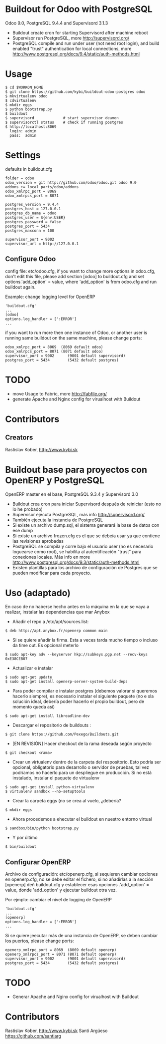 # Buildout for Odoo with PostgreSQL
Odoo 9.0, PostgreSQL 9.4.4 and Supervisord 3.1.3
- Buildout create cron for starting Supervisord after machine reboot
- Supervisor run PostgreSQL, more http://supervisord.org/
- PostgreSQL compile and run under user (not need root login), and build enabled "trust" authentication for local connections,
 more http://www.postgresql.org/docs/9.4/static/auth-methods.html

# Usage
```
$ cd $WORKON_HOME
$ git clone https://github.com/kybi/buildout-odoo-postgres odoo
$ mkvirtualenv odoo
$ cdvirtualenv
$ mkdir eggs
$ python bootstrap.py
$ buildout
$ supervisord             # start supervisor deamon
$ supervisorctl status    # check if running postgres
$ http://localhost:8069
  login: admin
  pass:  admin
```

# Settings
defaults in buildout.cfg

```
folder = odoo
odoo_version = git http://github.com/odoo/odoo.git odoo 9.0
addons += local parts/odoo/addons
odoo_xmlrpc_port = 8069
odoo_xmlrpcs_port = 8071

postgres_version = 9.4.4
postgres_host = 127.0.0.1
postgres_db_name = odoo
postgres_user = ${env:USER}
postgres_password = false
postgres_port = 5434
postgres_maxconn = 100

supervisor_port = 9002
supervisor_url = http://127.0.0.1

```
## Configure Odoo
config file: etc/odoo.cfg, if you want to change more options in odoo.cfg, don't edit this file,
please add section [odoo] to buildout.cfg
and set options.'add_option' = value, where 'add_option' is from odoo.cfg and run buildout again.

Example: change logging level for OpenERP
```
'buildout.cfg'
...
[odoo]
options.log_handler = [':ERROR']
...
```

if you want to run more then one instance of Odoo, or another user is running same buildout on the same machine,
please change ports:
```
odoo_xmlrpc_port = 8069  (8069 default odoo)
odoo_xmlrpcs_port = 8071 (8071 default odoo)
supervisor_port = 9002      (9001 default supervisord)
postgres_port = 5434        (5432 default postgres)
```

# TODO
- move Usage to Fabric, more http://fabfile.org/
- generate Apache and Nginx config for virualhost with Buildout

# Contributors

## Creators

Rastislav Kober, http://www.kybi.sk




# Buildout base para proyectos con OpenERP y PostgreSQL
OpenERP master en el base, PostgreSQL 9.3.4 y Supervisord 3.0
- Buildout crea cron para iniciar Supervisord después de reiniciar (esto no lo he probado)
- Supervisor ejecuta PostgreSQL, más info http://supervisord.org/
- También ejecuta la instancia de PostgreSQL
- Si existe un archivo dump.sql, el sistema generará la base de datos con ese dump
- Si existe  un archivo frozen.cfg es el que se debeía usar ya que contiene las revisiones aprobadas
- PostgreSQL se compila y corre bajo el usuario user (no es necesario loguearse como root), se habilita al autentificación "trust" para conexiones locales. Más info en more http://www.postgresql.org/docs/9.3/static/auth-methods.html
- Existen plantillas para los archivo de configuración de Postgres que se pueden modificar para cada proyecto.


# Uso (adaptado)
En caso de no haberse hecho antes en la máquina en la que se vaya a realizar, instalar las dependencias que mar Anybox
- Añadir el repo a /etc/apt/sources.list:
```
$ deb http://apt.anybox.fr/openerp common main
```
- Si se quiere añadir la firma. Esta a veces tarda mucho tiempo o incluso da time out. Es opcional meterlo
```
$ sudo apt-key adv --keyserver hkp://subkeys.pgp.net --recv-keys 0xE38CEB07
```
- Actualizar e instalar
```
$ sudo apt-get update
$ sudo apt-get install openerp-server-system-build-deps
```
- Para poder compilar e instalar postgres (debemos valorar si queremos hacerlo siempre), es necesario instalar el siguiente paquete (no e sla solución ideal, debería poder hacerlo el propio buildout, pero de momento queda así)
```
$ sudo apt-get install libreadline-dev
```
- Descargar el  repositorio de buildouts :
```
$ git clone https://github.com/Pexego/Buildouts.git
```
- [EN REVISIÓN] Hacer checkout de la rama deseada según proyecto
```
$ git checkout <rama>
```
- Crear un virtualenv dentro de la carpeta del respositorio. Esto podría ser opcional, obligatorio para desarrollo o servidor de pruebas, tal vez podríamos no hacerlo para un despliegue en producción. Si no está instalado, instalar el paquete de virtualenv
```
$ sudo apt-get install python-virtualenv
$ virtualenv sandbox --no-setuptools
```
- Crear la carpeta eggs (no se crea al vuelo, ¿debería?
```
$ mkdir eggs
```
- Ahora procedemos a ehecutar el buildout en nuestro entorno virtual
```
$ sandbox/bin/python bootstrap.py
```
- Y por último
```
$ bin/buildout
```



## Configurar OpenERP
Archivo de configuración: etc/openerp.cfg, si sequieren cambiar opciones en  openerp.cfg, no se debe editar el fichero,
si no añadirlas a la sección [openerp] deñ buildout.cfg
y establecer esas opciones .'add_option' = value, donde 'add_option'  y ejecutar buildout otra vez.

Por ejmplo: cambiar el nivel de logging de OpenERP
```
'buildout.cfg'
...
[openerp]
options.log_handler = [':ERROR']
...
```

Si se quiere jeecutar más de una instancia de OpenERP, se deben cambiar los puertos,
please change ports:
```
openerp_xmlrpc_port = 8069  (8069 default openerp)
openerp_xmlrpcs_port = 8071 (8071 default openerp)
supervisor_port = 9002      (9001 default supervisord)
postgres_port = 5434        (5432 default postgres)
```

# TODO
- Generar Apache and Nginx config for virualhost with Buildout

# Contributors

Rastislav Kober, http://www.kybi.sk
Santi Argüeso https://github.com/santiarg
##
